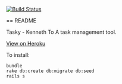 [![Build Status](https://travis-ci.org/KennethT/gCamp-Kenneth-To.svg?branch=master)](https://travis-ci.org/KennethT/gCamp-Kenneth-To)

== README

Tasky - Kenneth To
A task management tool.

[View on Heroku](https://sheltered-meadow-5689.herokuapp.com/)

To install:
```
bundle
rake db:create db:migrate db:seed
rails s
```
